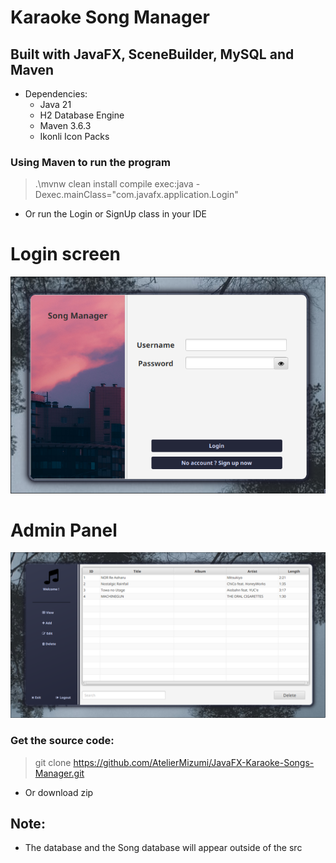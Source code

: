 # Karaoke Song Manager

## Built with JavaFX, SceneBuilder, MySQL and Maven
- Dependencies:
  - Java 21
  - H2 Database Engine
  - Maven 3.6.3
  - Ikonli Icon Packs


### Using Maven to run the program

> .\mvnw clean install compile exec:java -Dexec.mainClass="com.javafx.application.Login"

- Or run the Login or SignUp class in your IDE

# Login screen
![Login](img_1.png)

# Admin Panel
![In App with Admin Privilege](img_2.png)

### Get the source code:
> git clone https://github.com/AtelierMizumi/JavaFX-Karaoke-Songs-Manager.git
- Or download zip

## Note:
- The database and the Song database will appear outside of the src